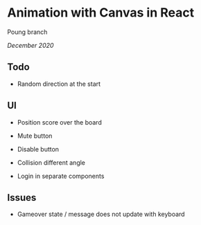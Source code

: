 # Animation with Canvas in React

Poung branch

*December 2020*

## Todo

- Random direction at the start

## UI

- Position score over the board

- Mute button

- Disable button

- Collision different angle

- Login in separate components

## Issues

- Gameover state / message does not update with keyboard